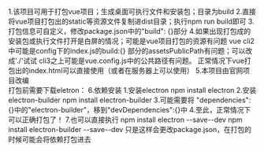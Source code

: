 1.该项目可用于打包vue项目；生成桌面可执行文件和安装包；目录为build
2.直接将vue项目打包出的static等资源文件复制进dist目录；执行npm run build即可
3.打包信息可自定义，修改package.json中的"build": {}部分
4.如果出现打包成的安装包或执行文件打开是白屏的情况；可能是vue项目打包的资源有问题
    vue cli2中可能是config下的index.js的build:{} 部分的assetsPublicPath有问题；可以改成'./'试试
    cli3之上可能是vue.config.js中的公共路径有问题。
    正常情况下vue打包出的index.html可以直接使用（或者在服务器上可以使用）
5.本项目由官网项目改编  
打包前需要下载eletron：
6.依赖安装
    1.安装electron
        npm install electron
    2.安装electron-builder
        npm install electron-builder
    3.可能需要将
    "dependencies": {}中的"electron-builder"，移到"devDependencies":{}中
    4.至此，正常情况下可以正确打包了！
7.也可以直接执行
    npm install electron --save--dev
    npm install electron-builder --save--dev
    只是这样会更改package.json，在打包的时候可能会将依赖打包进去